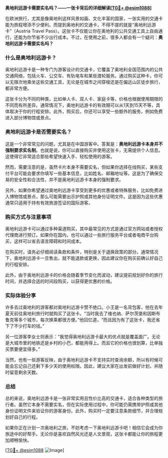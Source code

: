 **奥地利远游卡需要实名吗？——一张卡背后的详细解读[[TG💪+ @esim1088](https://t.me/s/esim1088)]**

在欧洲旅行，尤其是像奥地利这样风景如画、文化丰富的国家，一张实用的交通卡能为旅程增添不少便利。而提到奥地利的交通卡，不得不提的就是“奥地利远游卡”（Austria Travel Pass）。这张卡不仅能让你在奥地利的公共交通工具上自由通行，还能为你节省不少出行成本。不过，在使用之前，很多人都会有一个疑问：**奥地利远游卡需要实名吗？**

### 什么是奥地利远游卡？

奥地利远游卡是一种专门为游客设计的交通卡，它覆盖了奥地利全国范围内的公共交通网络，包括火车、公交车、有轨电车和某些渡轮服务。通过购买这种卡，你可以无限次地乘坐这些交通工具，无论是在城市之间穿梭还是在偏远山区徒步旅行，都非常方便。

这张卡分为不同的种类，比如单人卡、双人卡、家庭卡等，价格也根据使用期限的不同而有所差异。通常情况下，奥地利远游卡的有效期可以从1天到15天不等，具体取决于你的行程安排。此外，购买后，你还可以享受一些额外的服务，例如免费进入部分博物馆或景点。

### 奥地利远游卡是否需要实名？

这是一个非常常见的问题，尤其是在中国游客中。答案是：**奥地利远游卡本身并不强制要求实名制**。也就是说，你可以直接购买并使用这张卡，无需提供个人信息。这使得它非常适合那些希望快速入手、轻松使用的游客。

然而，需要注意的是，虽然卡片本身不需要实名，但如果你选择在线购买，某些支付平台可能会要求你填写一些基本信息，比如姓名、邮箱地址等。这是为了确保交易的安全性和合法性，并不是奥地利远游卡本身的强制要求。

另外，如果你希望通过奥地利远游卡享受到更多的优惠或者特殊服务，比如免费进入博物馆或景点，那么可能需要出示护照或其他身份证明文件。这是因为这些优惠通常只适用于持有有效旅游签证的国际游客。

### 购买方式与注意事项

奥地利远游卡可以通过多种渠道购买，其中最常见的方式是通过官方网站或者授权代理商进行预订。如果你在国内，也可以通过一些旅行服务平台或者电商平台购买，这样可以省去语言障碍和时间成本。

在购买时，请务必仔细阅读条款和条件，特别是关于退换政策的部分。通常情况下，奥地利远游卡一旦售出，就不能退款或更换，因此建议你在购买前确认好自己的行程安排。

此外，由于奥地利远游卡的价格会随着季节变化而波动，建议提前规划好你的旅行时间，并选择合适的时间段购买，以获得更优惠的价格。

### 实际体验分享

许多去过奥地利的游客都对奥地利远游卡赞不绝口。小王是一名背包客，他在去年夏天前往奥地利旅行时就购买了这张卡。“当时我去了维也纳、萨尔茨堡和因斯布鲁克等多个城市，每次换乘都很方便。”他回忆道，“而且因为有了这张卡，我还省下了不少打车的钱。”

另一位游客李女士则表示：“我觉得奥地利远游卡最大的优点就是覆盖面广。无论是大城市里的地铁还是乡村的小巴，都能用得上。而且它的价格也很划算，比单独买票要便宜得多。”

当然，也有一些游客反映，由于奥地利远游卡不支持实时查询余额，所以有时候可能会忘记自己还剩下多少天的使用权限。因此，建议大家在出发前做好计划，并随时留意剩余天数。

### 总结

总的来说，奥地利远游卡是一张非常实用且性价比高的交通卡，适合各种类型的旅行者。虽然它本身不需要实名，但在实际使用过程中，你可能仍需携带护照或其他身份证明文件来验证你的游客身份。此外，购买时一定要注意条款细节，并合理规划好自己的行程。

如果你正在计划一次奥地利之旅，不妨考虑一下奥地利远游卡吧！相信它会成为你旅途中的好帮手。无论你是喜欢自然风光还是人文景观，这张卡都能让你的旅程更加顺畅愉快。

[[TG💪+ @esim1088](https://t.me/s/esim1088) ![Image](https://i.postimg.cc/4NQfJmqS/Snipaste-2025-05-13-00-14-12.png)]